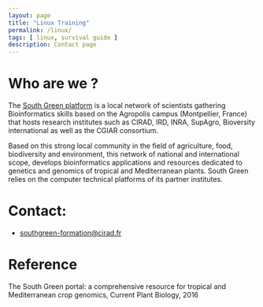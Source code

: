```yaml
---
layout: page
title: "Linux Training"
permalink: /linux/
tags: [ linux, survival guide ]
description: Contact page
---
```


# Who are we ?
The [South Green platform](http://www.southgreen.fr/) is a local network of scientists gathering Bioinformatics skills based on the Agropolis campus (Montpellier, France) that hosts research institutes such as CIRAD, IRD, INRA, SupAgro, Bioversity international as well as the CGIAR consortium.

Based on this strong local community in the field of agriculture, food, biodiversity and environment, this network of national and international scope, develops bioinformatics applications and resources dedicated to genetics and genomics of tropical and Mediterranean plants. South Green relies on the computer technical platforms of its partner institutes.

# Contact:

* [southgreen-formation@cirad.fr](mailto:southgreen-formation@cirad.fr)

# Reference
The South Green portal: a comprehensive resource for tropical and Mediterranean crop genomics, Current Plant Biology, 2016

